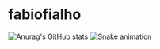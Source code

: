 # fabiofialho

![Anurag's GitHub stats](https://github-readme-stats.vercel.app/api?username=fabiofialho&show_icons=true&theme=radical)
<img src="https://github.com/giovana-simas/giovana-simas/blob/main/snake.svg" alt="Snake animation" />
